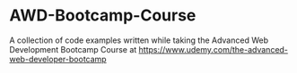 # AWD-Bootcamp-Course
A collection of code examples written while taking the Advanced Web Development Bootcamp Course at https://www.udemy.com/the-advanced-web-developer-bootcamp
